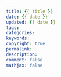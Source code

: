 ```yaml
---
title: {{ title }}
date: {{ date }}
updated: {{ date }}
tags:
categories:
keywords: 
copyright: true
permalink: 
description:
comment: false
mathjax: false
---
```

